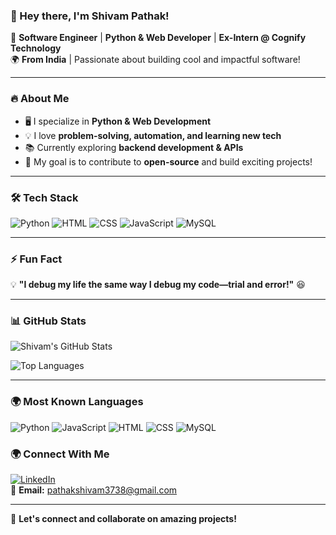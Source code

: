 ### 👋 Hey there, I'm Shivam Pathak!  

🚀 **Software Engineer** | **Python & Web Developer** | **Ex-Intern @ Cognify Technology**  
🌍 **From India** | Passionate about building cool and impactful software!  

---

### 🔥 About Me
- 🖥️ I specialize in **Python & Web Development**
- 💡 I love **problem-solving, automation, and learning new tech**
- 📚 Currently exploring **backend development & APIs**
- 🎯 My goal is to contribute to **open-source** and build exciting projects!

---

### 🛠️ Tech Stack
![Python](https://img.shields.io/badge/-Python-3776AB?style=flat&logo=python&logoColor=white)
![HTML](https://img.shields.io/badge/-HTML-E34F26?style=flat&logo=html5&logoColor=white)
![CSS](https://img.shields.io/badge/-CSS-1572B6?style=flat&logo=css3)
![JavaScript](https://img.shields.io/badge/-JavaScript-F7DF1E?style=flat&logo=javascript&logoColor=black)
![MySQL](https://img.shields.io/badge/-MySQL-4479A1?style=flat&logo=mysql&logoColor=white)

---

### ⚡ Fun Fact
💡 **"I debug my life the same way I debug my code—trial and error!"** 😆

---

### 📊 GitHub Stats
![Shivam's GitHub Stats](https://github-readme-stats.vercel.app/api?username=shivampathak2812&show_icons=true&theme=radical)

![Top Languages](https://github-readme-stats.vercel.app/api/top-langs/?username=shivampathak2812&layout=compact&theme=radical)

---


### 🌍 Most Known Languages
![Python](https://img.shields.io/badge/-Python-3776AB?style=flat&logo=python&logoColor=white)
![JavaScript](https://img.shields.io/badge/-JavaScript-F7DF1E?style=flat&logo=javascript&logoColor=black)
![HTML](https://img.shields.io/badge/-HTML-E34F26?style=flat&logo=html5&logoColor=white)
![CSS](https://img.shields.io/badge/-CSS-1572B6?style=flat&logo=css3)
![MySQL](https://img.shields.io/badge/-MySQL-4479A1?style=flat&logo=mysql&logoColor=white)

### 🌍 Connect With Me
[![LinkedIn](https://img.shields.io/badge/LinkedIn-0A66C2?style=for-the-badge&logo=linkedin&logoColor=white)](https://www.linkedin.com/in/shivam-pathak-9a76ba246)  
📧 **Email:** pathakshivam3738@gmail.com

---

🚀 **Let's connect and collaborate on amazing projects!**
